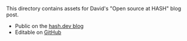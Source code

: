 This directory contains assets for David's "Open source at HASH" blog post.

- Public on the [hash.dev blog](https://hash.dev/blog/open-source)
- Editable on [GitHub](https://github.com/hashintel/hash/blob/main/apps/hashdev/src/_pages/blog/0002_open-source.mdx)
